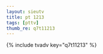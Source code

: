 ```yaml
--- 
layout: sieutv
title: pt 1213
tags: [pttv]
thumb_re: q7t11213
---
```

{% include tvadv key="q7t11213" %} 
